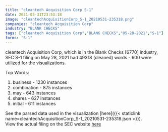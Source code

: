 ```yaml
---
title: "cleantech Acquisition Corp S-1"
date: 2021-05-31T23:53:18
image: "cleantechAcquisitionCorp_S-1_20210531-235318.png"
companies: "cleantech Acquisition Corp"
industry: "BLANK CHECKS"
tags: ["cleantech Acquisition Corp","BLANK CHECKS","05-28-2021","S-1"]
forms: "S-1"
---
```

cleantech Acquisition Corp, which is in the Blank Checks [6770] industry, SEC S-1 filing on May 28, 2021 had 49318 (cleaned) words - 600 were utilized for the visualizations.

Top Words:
1. business - 1230 instances
2. combination - 875 instances
3. may - 643 instances
4. shares - 627 instances
5. initial - 611 instances


See the parsed data used in the visualization [here]({{< staticlink name=cleantechAcquisitionCorp_S-1_20210531-235318.json >}}).  
View the actual filing on the SEC website [here](https://www.sec.gov/Archives/edgar/data/1849820/0001213900-21-029702.txt)